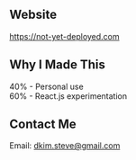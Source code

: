 ## Website

https://not-yet-deployed.com

## Why I Made This

40% - Personal use <br/>
60% - React.js experimentation

## Contact Me

Email: dkim.steve@gmail.com
